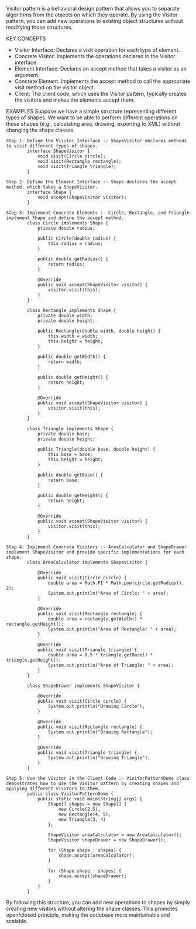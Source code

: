  Visitor pattern is a behavioral design pattern that allows you to separate algorithms from the objects on which they operate. By using the Visitor pattern, you can add new operations to existing object structures without modifying those structures.

KEY CONCEPTS
 - Visitor Interface: Declares a visit operation for each type of element.
 - Concrete Visitor: Implements the operations declared in the Visitor interface.
 - Element Interface: Declares an accept method that takes a visitor as an argument.
 - Concrete Element: Implements the accept method to call the appropriate visit method on the visitor object.
 - Client: The client code, which uses the Visitor pattern, typically creates the visitors and makes the elements accept them.


EXAMPLES
Suppose we have a simple structure representing different types of shapes. We want to be able to perform different operations on these shapes (e.g., calculating area, drawing, exporting to XML) without changing the shape classes.

    Step 1: Define the Visitor Interface :- ShapeVisitor declares methods to visit different types of shapes.
            interface ShapeVisitor {
                void visit(Circle circle);
                void visit(Rectangle rectangle);
                void visit(Triangle triangle);
            }

    Step 2: Define the Element Interface :- Shape declares the accept method, which takes a ShapeVisitor.
            interface Shape {
                void accept(ShapeVisitor visitor);
            }

    Step 3: Implement Concrete Elements :- Circle, Rectangle, and Triangle implement Shape and define the accept method.
            class Circle implements Shape {
                private double radius;

                public Circle(double radius) {
                    this.radius = radius;
                }

                public double getRadius() {
                    return radius;
                }

                @Override
                public void accept(ShapeVisitor visitor) {
                    visitor.visit(this);
                }
            }

            class Rectangle implements Shape {
                private double width;
                private double height;

                public Rectangle(double width, double height) {
                    this.width = width;
                    this.height = height;
                }

                public double getWidth() {
                    return width;
                }

                public double getHeight() {
                    return height;
                }

                @Override
                public void accept(ShapeVisitor visitor) {
                    visitor.visit(this);
                }
            }

            class Triangle implements Shape {
                private double base;
                private double height;

                public Triangle(double base, double height) {
                    this.base = base;
                    this.height = height;
                }

                public double getBase() {
                    return base;
                }

                public double getHeight() {
                    return height;
                }

                @Override
                public void accept(ShapeVisitor visitor) {
                    visitor.visit(this);
                }
            }

    Step 4: Implement Concrete Visitors :- AreaCalculator and ShapeDrawer implement ShapeVisitor and provide specific implementations for each shape.
            class AreaCalculator implements ShapeVisitor {

                @Override
                public void visit(Circle circle) {
                    double area = Math.PI * Math.pow(circle.getRadius(), 2);
                    System.out.println("Area of Circle: " + area);
                }

                @Override
                public void visit(Rectangle rectangle) {
                    double area = rectangle.getWidth() * rectangle.getHeight();
                    System.out.println("Area of Rectangle: " + area);
                }

                @Override
                public void visit(Triangle triangle) {
                    double area = 0.5 * triangle.getBase() * triangle.getHeight();
                    System.out.println("Area of Triangle: " + area);
                }
            }

            class ShapeDrawer implements ShapeVisitor {

                @Override
                public void visit(Circle circle) {
                    System.out.println("Drawing Circle");
                }

                @Override
                public void visit(Rectangle rectangle) {
                    System.out.println("Drawing Rectangle");
                }

                @Override
                public void visit(Triangle triangle) {
                    System.out.println("Drawing Triangle");
                }
            }

    Step 5: Use the Visitor in the Client Code :- VisitorPatternDemo class demonstrates how to use the Visitor pattern by creating shapes and applying different visitors to them.
            public class VisitorPatternDemo {
                public static void main(String[] args) {
                    Shape[] shapes = new Shape[] {
                        new Circle(2.5),
                        new Rectangle(4, 5),
                        new Triangle(3, 4)
                    };

                    ShapeVisitor areaCalculator = new AreaCalculator();
                    ShapeVisitor shapeDrawer = new ShapeDrawer();

                    for (Shape shape : shapes) {
                        shape.accept(areaCalculator);
                    }

                    for (Shape shape : shapes) {
                        shape.accept(shapeDrawer);
                    }
                }
            }

By following this structure, you can add new operations to shapes by simply creating new visitors without altering the shape classes. This promotes open/closed principle, making the codebase more maintainable and scalable.